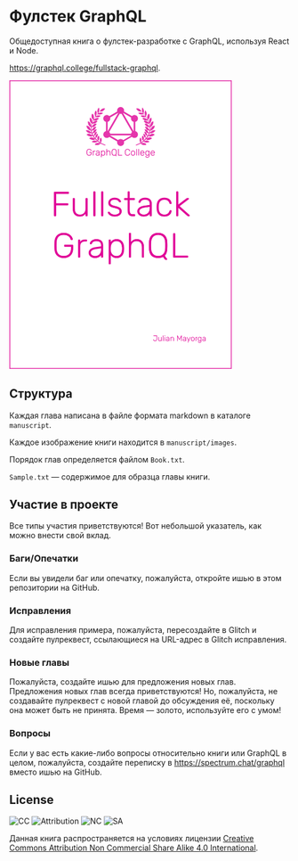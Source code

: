 # Фулстек GraphQL

Общедоступная книга о фулстек-разработке с GraphQL, используя React и Node.

<a href="https://graphql.college/fullstack-graphql">https://graphql.college/fullstack-graphql</a>.

<a href="https://graphql.college/fullstack-graphql">
  <img src="manuscript/images/title_page.png" width="400px" alt="Cover" />
</a>

## Структура

Каждая глава написана в файле формата markdown в каталоге `manuscript`.

Каждое изображение книги находится в `manuscript/images`.

Порядок глав определяется файлом `Book.txt`.

`Sample.txt` — содержимое для образца главы книги.

## Участие в проекте

Все типы участия приветствуются! Вот небольшой указатель, как можно внести свой вклад.

### Баги/Опечатки

Если вы увидели баг или опечатку, пожалуйста, откройте ишью в этом репозитории на GitHub.

### Исправления

Для исправления примера, пожалуйста, пересоздайте в Glitch и создайте пулреквест, ссылающиеся на URL-адрес в Glitch исправления.

### Новые главы

Пожалуйста, создайте ишью для предложения новых глав. Предложения новых глав всегда приветствуются! Но, пожалуйста, не создавайте пулреквест с новой главой до обсуждения её, поскольку она может быть не принята. Время — золото, используйте его с умом!

### Вопросы

Если у вас есть какие-либо вопросы относительно книги или GraphQL в целом, пожалуйста, создайте переписку в https://spectrum.chat/graphql вместо ишью на GitHub.

## License

![CC](https://creativecommons.org/images/deed/cc_blue_x2.png)
![Attribution](https://creativecommons.org/images/deed/attribution_icon_blue_x2.png)
![NC](https://creativecommons.org/images/deed/nc_blue_x2.png)
![SA](https://creativecommons.org/images/deed/sa_blue_x2.png)

Данная книга распространяется на условиях лицензии [Creative Commons Attribution Non Commercial Share Alike 4.0 International](https://creativecommons.org/licenses/by-nc-sa/4.0/).

